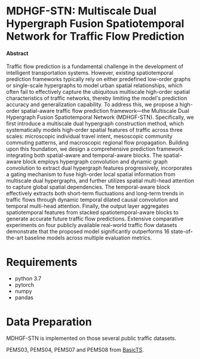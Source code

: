 # MDHGF-STN: Multiscale Dual Hypergraph Fusion Spatiotemporal Network for Traffic Flow Prediction
#### Abstract

Traffic flow prediction is a fundamental challenge in the development of intelligent transportation systems. However, existing spatiotemporal prediction frameworks typically rely on either predefined low-order graphs or single-scale hypergraphs to model urban spatial relationships, which often fail to effectively capture the ubiquitous multiscale high-order spatial characteristics of traffic networks, thereby limiting the model's prediction accuracy and generalization capability. To address this, we propose a high-order spatial-aware traffic flow prediction framework—the Multiscale Dual Hypergraph Fusion Spatiotemporal Network (MDHGF-STN). Specifically, we first introduce a multiscale dual hypergraph construction method, which systematically models high-order spatial features of traffic across three scales: microscopic individual travel intent, mesoscopic community commuting patterns, and macroscopic regional flow propagation. Building upon this foundation, we design a comprehensive prediction framework integrating both spatial-aware and temporal-aware blocks. The spatial-aware block employs hypergraph convolution and dynamic graph convolution to extract dual hypergraph features progressively, incorporates a gating mechanism to fuse high-order local spatial information from multiscale dual hypergraphs, and further utilizes spatial multi-head attention to capture global spatial dependencies. The temporal-aware block effectively extracts both short-term fluctuations and long-term trends in traffic flows through dynamic temporal dilated causal convolution and temporal multi-head attention. Finally, the output layer aggregates spatiotemporal features from stacked spatiotemporal-aware blocks to generate accurate future traffic flow predictions. Extensive comparative experiments on four publicly available real-world traffic flow datasets demonstrate that the proposed model significantly outperforms 16 state-of-the-art baseline models across multiple evaluation metrics.
# Requirements
- python 3.7
- pytorch
- numpy
- pandas

# Data Preparation
MDHGF-STN is implemented on those several public traffic datasets.

PEMS03, PEMS04, PEMS07 and PEMS08 from [BasicTS](https://github.com/GestaltCogTeam/BasicTS).
